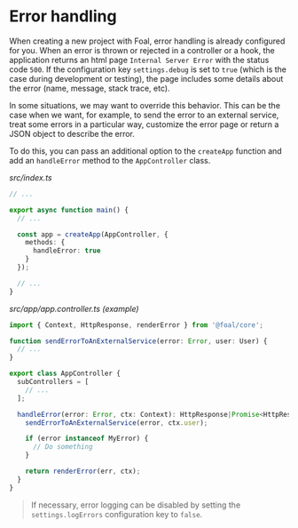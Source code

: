 # Error handling

When creating a new project with Foal, error handling is already configured for you. When an error is thrown or rejected in a controller or a hook, the application returns an html page `Internal Server Error` with the status code `500`. If the configuration key `settings.debug` is set to `true` (which is the case during development or testing), the page includes some details about the error (name, message, stack trace, etc).

In some situations, we may want to override this behavior. This can be the case when we want, for example, to send the error to an external service, treat some errors in a particular way, customize the error page or return a JSON object to describe the error.

To do this, you can pass an additional option to the `createApp` function and add an `handleError` method to the `AppController` class.

*src/index.ts*
```typescript
// ...

export async function main() {
  // ...

  const app = createApp(AppController, {
    methods: {
      handleError: true
    }
  });

  // ...
}
```

*src/app/app.controller.ts (example)*
```typescript
import { Context, HttpResponse, renderError } from '@foal/core';

function sendErrorToAnExternalService(error: Error, user: User) {
  // ...
}

export class AppController {
  subControllers = [
    // ...
  ];

  handleError(error: Error, ctx: Context): HttpResponse|Promise<HttpResponse> {
    sendErrorToAnExternalService(error, ctx.user);

    if (error instanceof MyError) {
      // Do something
    }

    return renderError(err, ctx);
  }
}
```

> If necessary, error logging can be disabled by setting the `settings.logErrors` configuration key to `false`.